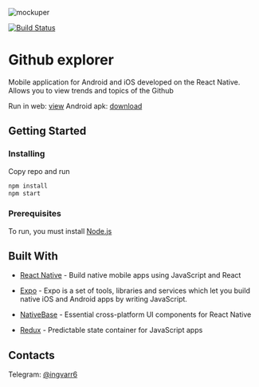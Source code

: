 
![mockuper](https://user-images.githubusercontent.com/7270929/42031594-7c218c64-7adf-11e8-9d5f-4bc3fec20eab.jpg)

[![Build Status](https://travis-ci.org/ingvarr6/Github-explorer.svg?branch=master)](https://travis-ci.org/ingvarr6/Github-explorer)

# Github explorer
 
Mobile application for Android and iOS developed on the React Native. Allows you to view trends and topics of the Github

Run in web: [view](https://expo.io/appetize-simulator?url=https://expo.io/@ingvarr6/Github-explorer)
Android apk: [download](https://exp-shell-app-assets.s3-us-west-1.amazonaws.com/android%2F%40ingvarr6%2FGithub-explorer-7c0871da-79fe-11e8-a1f5-0a580a780745-signed.apk)

## Getting Started

### Installing
Copy repo and run
```bash
npm install
npm start
```



### Prerequisites
 
To run, you must install [Node.js](https://nodejs.org/en/)


## Built With

  

*  [React Native](https://facebook.github.io/react-native/) - Build native mobile apps using JavaScript and React

*  [Expo](https://expo.io) - Expo is a set of tools, libraries and services which let you build native iOS and Android apps by writing JavaScript.

*  [NativeBase](https://nativebase.io/) - Essential cross-platform UI components for React Native
*  [Redux](https://redux.js.org) - Predictable state container for JavaScript apps


## Contacts

Telegram: [@ingvarr6](https://t.me/ingvarr6)

